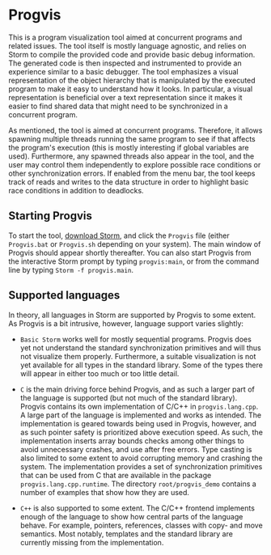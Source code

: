 Progvis
=======

This is a program visualization tool aimed at concurrent programs and related issues. The tool
itself is mostly language agnostic, and relies on Storm to compile the provided code and provide
basic debug information. The generated code is then inspected and instrumented to provide an
experience similar to a basic debugger. The tool emphasizes a visual representation of the object
hierarchy that is manipulated by the executed program to make it easy to understand how it looks. In
particular, a visual representation is beneficial over a text representation since it makes it
easier to find shared data that might need to be synchronized in a concurrent program.

As mentioned, the tool is aimed at concurrent programs. Therefore, it allows spawning multiple
threads running the same program to see if that affects the program's execution (this is mostly
interesting if global variables are used). Furthermore, any spawned threads also appear in the tool,
and the user may control them independently to explore possible race conditions or other
synchronization errors. If enabled from the menu bar, the tool keeps track of reads and writes to
the data structure in order to highlight basic race conditions in addition to deadlocks.


Starting Progvis
----------------

To start the tool, [download Storm](md:/Introduction/Downloads), and click the `Progvis` file
(either `Progvis.bat` or `Progvis.sh` depending on your system). The main window of Progvis should
appear shortly thereafter. You can also start Progvis from the interactive Storm prompt by typing
`progvis:main`, or from the command line by typing `Storm -f progvis.main`.


Supported languages
-------------------

In theory, all languages in Storm are supported by Progvis to some extent. As Progvis is a bit
intrusive, however, language support varies slightly:

* `Basic Storm` works well for mostly sequential programs. Progvis does yet not understand the
  standard synchronization primitives and will thus not visualize them properly. Furthermore, a
  suitable visualization is not yet available for all types in the standard library. Some of the
  types there will appear in either too much or too little detail.

* `C` is the main driving force behind Progvis, and as such a larger part of the language is
  supported (but not much of the standard library). Progvis contains its own implementation of C/C++
  in `progvis.lang.cpp`. A large part of the language is implemented and works as intended. The
  implementation is geared towards being used in Progvis, however, and as such pointer safety is
  prioritized above execution speed. As such, the implementation inserts array bounds checks among
  other things to avoid unnecessary crashes, and use after free errors. Type casting is also limited
  to some extent to avoid corrupting memory and crashing the system. The implementation provides a
  set of synchronization primitives that can be used from C that are available in the package
  `progvis.lang.cpp.runtime`. The directory `root/progvis_demo` contains a number of examples that
  show how they are used.

* `C++` is also supported to some extent. The C/C++ frontend implements enough of the language to
  show how central parts of the language behave. For example, pointers, references, classes with
  copy- and move semantics. Most notably, templates and the standard library are currently missing
  from the implementation.
  

